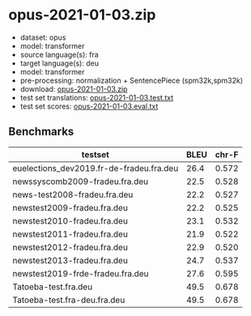 # opus-2021-01-03.zip

* dataset: opus
* model: transformer
* source language(s): fra
* target language(s): deu
* model: transformer
* pre-processing: normalization + SentencePiece (spm32k,spm32k)
* download: [opus-2021-01-03.zip](https://object.pouta.csc.fi/Tatoeba-MT-models/fra-deu/opus-2021-01-03.zip)
* test set translations: [opus-2021-01-03.test.txt](https://object.pouta.csc.fi/Tatoeba-MT-models/fra-deu/opus-2021-01-03.test.txt)
* test set scores: [opus-2021-01-03.eval.txt](https://object.pouta.csc.fi/Tatoeba-MT-models/fra-deu/opus-2021-01-03.eval.txt)

## Benchmarks

| testset               | BLEU  | chr-F |
|-----------------------|-------|-------|
| euelections_dev2019.fr-de-fradeu.fra.deu 	| 26.4 	| 0.572 |
| newssyscomb2009-fradeu.fra.deu 	| 22.5 	| 0.528 |
| news-test2008-fradeu.fra.deu 	| 22.2 	| 0.527 |
| newstest2009-fradeu.fra.deu 	| 22.2 	| 0.525 |
| newstest2010-fradeu.fra.deu 	| 23.1 	| 0.532 |
| newstest2011-fradeu.fra.deu 	| 21.9 	| 0.522 |
| newstest2012-fradeu.fra.deu 	| 22.9 	| 0.520 |
| newstest2013-fradeu.fra.deu 	| 24.7 	| 0.537 |
| newstest2019-frde-fradeu.fra.deu 	| 27.6 	| 0.595 |
| Tatoeba-test.fra.deu 	| 49.5 	| 0.678 |
| Tatoeba-test.fra-deu.fra.deu 	| 49.5 	| 0.678 |

